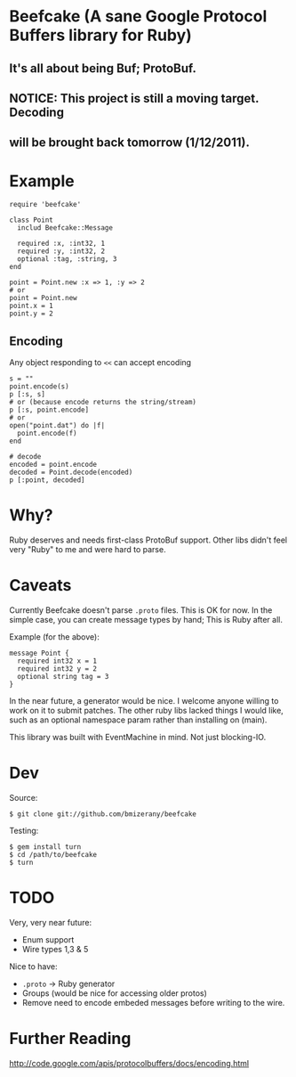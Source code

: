 # Beefcake (A sane Google Protocol Buffers library for Ruby)
## It's all about being Buf; ProtoBuf.

## NOTICE:  This project is still a moving target.  Decoding
##          will be brought back tomorrow (1/12/2011).

# Example

    require 'beefcake'

    class Point
      includ Beefcake::Message

      required :x, :int32, 1
      required :y, :int32, 2
      optional :tag, :string, 3
    end

    point = Point.new :x => 1, :y => 2
    # or
    point = Point.new
    point.x = 1
    point.y = 2

## Encoding

Any object responding to `<<` can accept encoding

    s = ""
    point.encode(s)
    p [:s, s]
    # or (because encode returns the string/stream)
    p [:s, point.encode]
    # or
    open("point.dat") do |f|
      point.encode(f)
    end

    # decode
    encoded = point.encode
    decoded = Point.decode(encoded)
    p [:point, decoded]

# Why?

  Ruby deserves and needs first-class ProtoBuf support.
  Other libs didn't feel very "Ruby" to me and were hard to parse.

# Caveats

  Currently Beefcake doesn't parse `.proto` files.  This is OK for now.
  In the simple case, you can create message types by hand; This is Ruby
  after all.

  Example (for the above):

    message Point {
      required int32 x = 1
      required int32 y = 2
      optional string tag = 3
    }

  In the near future, a generator would be nice.  I welcome anyone willing
  to work on it to submit patches.  The other ruby libs lacked things I would
  like, such as an optional namespace param rather than installing on (main).

  This library was built with EventMachine in mind.  Not just blocking-IO.

# Dev

Source:

    $ git clone git://github.com/bmizerany/beefcake

Testing:

    $ gem install turn
    $ cd /path/to/beefcake
    $ turn

# TODO

Very, very near future:

* Enum support
* Wire types 1,3 & 5

Nice to have:

* `.proto` -> Ruby generator
* Groups (would be nice for accessing older protos)
* Remove need to encode embeded messages before writing to the wire.

# Further Reading

http://code.google.com/apis/protocolbuffers/docs/encoding.html

